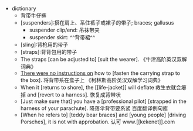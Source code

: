 - dictionary 
    - 背带牛仔裤
    - [suspenders]∶搭在肩上、系住裤子或裙子的带子; braces; gallusus
        - suspender clip/end: 吊袜带夹
        - suspender skirt: ^^背带裙^^
    - [sling]∶背枪用的带子
    - [straps]∶背背包用的带子
    - The straps [can be adjusted to] [suit the wearer]. 《牛津高阶英汉双解词典》
    - [There were no instructions on]([[instruction]]) how to [fasten the carrying strap to the box]. 将背带系在盒子上 《柯林斯高阶英汉双解学习词典》
    - When it [returns to shore], the [[life-jacket]] will deflate 救生衣就会瘪掉 and [revert to a harness]. 恢复成背带状
    - [Just make sure that] you have a [professional pilot] [strapped in the harness of your parachute]. 降落伞背带要系紧 百度翻译例句库
    - [When he refers to] [teddy bear braces] and [young people] [driving Porsches], it is not with approbation. 认可 www.[[kekenet]].com
